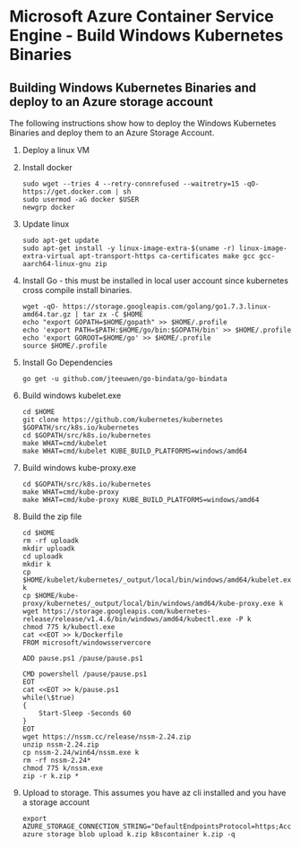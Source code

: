 # Microsoft Azure Container Service Engine - Build Windows Kubernetes Binaries

## Building Windows Kubernetes Binaries and deploy to an Azure storage account

The following instructions show how to deploy the Windows Kubernetes Binaries and deploy them to an Azure Storage Account.

1. Deploy a linux VM

2. Install docker
   ```
   sudo wget --tries 4 --retry-connrefused --waitretry=15 -qO- https://get.docker.com | sh
   sudo usermod -aG docker $USER
   newgrp docker
   ```

3. Update linux
   ```
   sudo apt-get update
   sudo apt-get install -y linux-image-extra-$(uname -r) linux-image-extra-virtual apt-transport-https ca-certificates make gcc gcc-aarch64-linux-gnu zip
   ```

4. Install Go - this must be installed in local user account since kubernetes cross compile install binaries.
   ```
   wget -qO- https://storage.googleapis.com/golang/go1.7.3.linux-amd64.tar.gz | tar zx -C $HOME
   echo "export GOPATH=$HOME/gopath" >> $HOME/.profile
   echo 'export PATH=$PATH:$HOME/go/bin:$GOPATH/bin' >> $HOME/.profile
   echo 'export GOROOT=$HOME/go' >> $HOME/.profile
   source $HOME/.profile
   ```

5. Install Go Dependencies
   ```
   go get -u github.com/jteeuwen/go-bindata/go-bindata
   ```

6. Build windows kubelet.exe
   ```
   cd $HOME
   git clone https://github.com/kubernetes/kubernetes $GOPATH/src/k8s.io/kubernetes
   cd $GOPATH/src/k8s.io/kubernetes
   make WHAT=cmd/kubelet
   make WHAT=cmd/kubelet KUBE_BUILD_PLATFORMS=windows/amd64
   ```
7. Build windows kube-proxy.exe
   ```
   cd $GOPATH/src/k8s.io/kubernetes
   make WHAT=cmd/kube-proxy
   make WHAT=cmd/kube-proxy KUBE_BUILD_PLATFORMS=windows/amd64
   ```

8. Build the zip file
   ```
   cd $HOME
   rm -rf uploadk
   mkdir uploadk
   cd uploadk
   mkdir k
   cp $HOME/kubelet/kubernetes/_output/local/bin/windows/amd64/kubelet.exe k
   cp $HOME/kube-proxy/kubernetes/_output/local/bin/windows/amd64/kube-proxy.exe k
   wget https://storage.googleapis.com/kubernetes-release/release/v1.4.6/bin/windows/amd64/kubectl.exe -P k
   chmod 775 k/kubectl.exe
   cat <<EOT >> k/Dockerfile
   FROM microsoft/windowsservercore
   
   ADD pause.ps1 /pause/pause.ps1
   	
   CMD powershell /pause/pause.ps1
   EOT
   cat <<EOT >> k/pause.ps1
   while(\$true)
   {
       Start-Sleep -Seconds 60
   }
   EOT
   wget https://nssm.cc/release/nssm-2.24.zip
   unzip nssm-2.24.zip
   cp nssm-2.24/win64/nssm.exe k
   rm -rf nssm-2.24*
   chmod 775 k/nssm.exe
   zip -r k.zip *
   ```

9. Upload to storage.  This assumes you have az cli installed and you have a storage account
   ```
   export AZURE_STORAGE_CONNECTION_STRING="DefaultEndpointsProtocol=https;AccountName=enter_your_account;AccountKey=enter_your_key"
   azure storage blob upload k.zip k8scontainer k.zip -q
   ```
